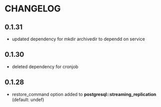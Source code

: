 # CHANGELOG

## 0.1.31

* updated dependency for mkdir archivedir to dependd on service

## 0.1.30

* deleted dependency for cronjob

## 0.1.28

* restore_command option added to **postgresql::streaming_replication** (default: undef)

